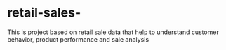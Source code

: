 # retail-sales-
This is project based on retail sale data that help to understand customer behavior, product performance and sale  analysis
